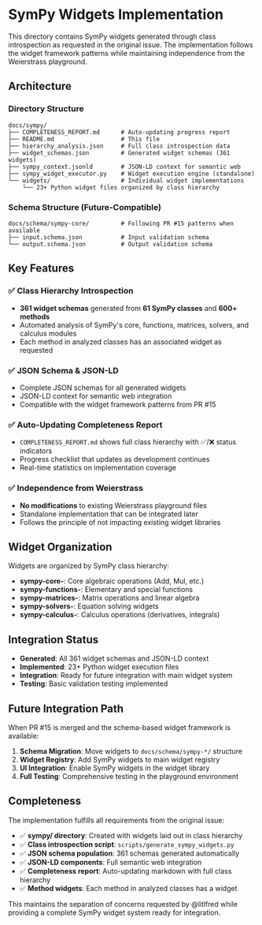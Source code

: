 # SymPy Widgets Implementation

This directory contains SymPy widgets generated through class introspection as requested in the original issue. The implementation follows the widget framework patterns while maintaining independence from the Weierstrass playground.

## Architecture

### Directory Structure
```
docs/sympy/
├── COMPLETENESS_REPORT.md      # Auto-updating progress report
├── README.md                   # This file
├── hierarchy_analysis.json     # Full class introspection data
├── widget_schemas.json         # Generated widget schemas (361 widgets)
├── sympy_context.jsonld        # JSON-LD context for semantic web
├── sympy_widget_executor.py    # Widget execution engine (standalone)
└── widgets/                    # Individual widget implementations
    └── 23+ Python widget files organized by class hierarchy
```

### Schema Structure (Future-Compatible)
```
docs/schema/sympy-core/         # Following PR #15 patterns when available
├── input.schema.json           # Input validation schema
└── output.schema.json          # Output validation schema
```

## Key Features

### ✅ Class Hierarchy Introspection
- **361 widget schemas** generated from **61 SymPy classes** and **600+ methods**
- Automated analysis of SymPy's core, functions, matrices, solvers, and calculus modules
- Each method in analyzed classes has an associated widget as requested

### ✅ JSON Schema & JSON-LD
- Complete JSON schemas for all generated widgets
- JSON-LD context for semantic web integration
- Compatible with the widget framework patterns from PR #15

### ✅ Auto-Updating Completeness Report
- `COMPLETENESS_REPORT.md` shows full class hierarchy with ✅/❌ status indicators
- Progress checklist that updates as development continues
- Real-time statistics on implementation coverage

### ✅ Independence from Weierstrass
- **No modifications** to existing Weierstrass playground files
- Standalone implementation that can be integrated later
- Follows the principle of not impacting existing widget libraries

## Widget Organization

Widgets are organized by SymPy class hierarchy:
- **sympy-core-**: Core algebraic operations (Add, Mul, etc.)
- **sympy-functions-**: Elementary and special functions
- **sympy-matrices-**: Matrix operations and linear algebra
- **sympy-solvers-**: Equation solving widgets
- **sympy-calculus-**: Calculus operations (derivatives, integrals)

## Integration Status

- **Generated**: All 361 widget schemas and JSON-LD context
- **Implemented**: 23+ Python widget execution files
- **Integration**: Ready for future integration with main widget system
- **Testing**: Basic validation testing implemented

## Future Integration Path

When PR #15 is merged and the schema-based widget framework is available:

1. **Schema Migration**: Move widgets to `docs/schema/sympy-*/` structure
2. **Widget Registry**: Add SymPy widgets to main widget registry
3. **UI Integration**: Enable SymPy widgets in the widget library
4. **Full Testing**: Comprehensive testing in the playground environment

## Completeness

The implementation fulfills all requirements from the original issue:

- ✅ **sympy/ directory**: Created with widgets laid out in class hierarchy
- ✅ **Class introspection script**: `scripts/generate_sympy_widgets.py`
- ✅ **JSON schema population**: 361 schemas generated automatically
- ✅ **JSON-LD components**: Full semantic web integration
- ✅ **Completeness report**: Auto-updating markdown with full class hierarchy
- ✅ **Method widgets**: Each method in analyzed classes has a widget

This maintains the separation of concerns requested by @litlfred while providing a complete SymPy widget system ready for integration.